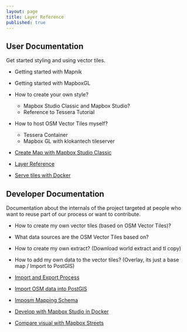 ```yaml
---
layout: page
title: Layer Reference
published: true
---
```


## User Documentation

Get started styling and using vector tiles.

- Getting started with Mapnik 
- Getting started with MapboxGL


- How to create your own style?
  - Mapbox Studio Classic and Mapbox Studio?
  - Reference to Tessera Tutorial
- How to host OSM Vector Tiles myself?
  - Tessera Container
  - Mapbox GL with klokantech tileserver

- [Create Map with Mapbox Studio Classic](/docs/create-map.html)
- [Layer Reference](/docs/layer-reference.html)
- [Serve tiles with Docker](/docs/tileserver-kitematic.html)

## Developer Documentation

Documentation about the internals of the project targeted at people
who want to reuse part of our process or want to contribute.

- How to create my own vector tiles (based on OSM Vector Tiles)?
- What data sources are the OSM Vector Tiles based on?
- How to create my own extract? (Download world extract and tl copy)
- How to add my own data to the vector tiles? (Overlay, its just a base map / Import to PostGIS)

- [Import and Export Process](/docs/docker-based-process.html)
- [Import OSM data into PostGIS](/docs/import.html)
- [Imposm Mapping Schema](/docs/imposm-schema.html)
- [Develop with Mapbox Studio in Docker](/docs/mapbox-studio-in-docker.html)
- [Compare visual with Mapbox Streets](/docs/compare-visual.html)
